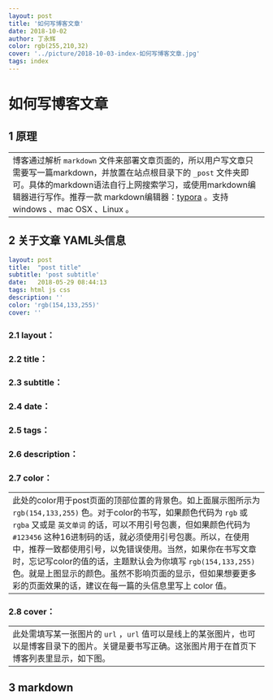 ```yaml
---
layout: post
title: '如何写博客文章'
date: 2018-10-02
author: 丁永辉
color: rgb(255,210,32)
cover: '../picture/2018-10-03-index-如何写博客文章.jpg'
tags: index
---
```


# 如何写博客文章

## 1 原理

|                                                              |
| ------------------------------------------------------------ |
| 博客通过解析 `markdown` 文件来部署文章页面的，所以用户写文章只需要写一篇markdown，并放置在站点根目录下的 `_post` 文件夹即可。具体的markdown语法自行上网搜索学习，或使用markdown编辑器进行写作。推荐一款 markdown编辑器：[typora](https://www.typora.io) 。支持 windows 、mac OSX 、Linux 。 |

## 2 关于文章 YAML头信息

```yaml
layout: post
title:  "post title"
subtitle: 'post subtitle'
date:   2018-05-29 08:44:13
tags: html js css
description: ''
color: 'rgb(154,133,255)'
cover: ''
```

### 2.1 layout：

### 2.2 title：

### 2.3 subtitle：

### 2.4 date：

### 2.5 tags：

### 2.6 description：

### 2.7 color：

|                                                              |
| ------------------------------------------------------------ |
| 此处的color用于post页面的顶部位置的背景色。如上面展示图所示为 `rgb(154,133,255)` 色。对于color的书写，如果颜色代码为 `rgb` 或 `rgba` 又或是 `英文单词` 的话，可以不用引号包裹，但如果颜色代码为 `#123456` 这种16进制码的话，就必须使用引号包裹。所以，在使用中，推荐一致都使用引号，以免错误使用。当然，如果你在书写文章时，忘记写color的值的话，主题默认会为你填写 `rgb(154,133,255)` 色。就是上图显示的颜色。虽然不影响页面的显示，但如果想要更多彩的页面效果的话，建议在每一篇的头信息里写上 color 值。 |

### 2.8 cover：

|                                                              |
| ------------------------------------------------------------ |
| 此处需填写某一张图片的 `url` ，`url` 值可以是线上的某张图片，也可以是博客目录下的图片。关键是要书写正确。这张图片用于在首页下博客列表里显示，如下图。 |

## 3 markdown

